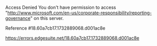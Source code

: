 Access Denied
You don't have permission to access "http://www.microsoft.com/en-us/corporate-responsibility/reporting-governance" on this server.

Reference #18.60a7cb17.1732889068.d001ac8e

https://errors.edgesuite.net/18.60a7cb17.1732889068.d001ac8e